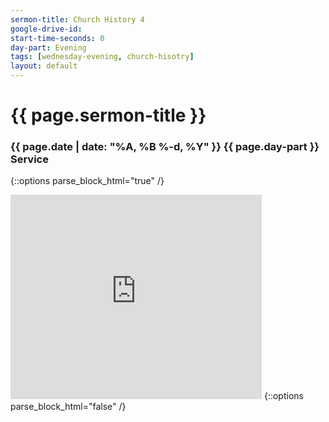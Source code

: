 ```yaml
---
sermon-title: Church History 4
google-drive-id: 
start-time-seconds: 0
day-part: Evening
tags: [wednesday-evening, church-hisotry]
layout: default
---
```


# {{ page.sermon-title }}

### {{ page.date | date: "%A, %B %-d, %Y" }} {{ page.day-part }} Service

<!-- {% if page.start-time-seconds >= 1 %}
{% capture starts-at-time %}
{{ page.start-time-seconds | divided_by: 60 }}:{{ page.start-time-seconds | modulo: 60 }}
{% endcapture %}

{% include sermon-starts-at.md starts-at=starts-at-time %}
{% endif %}

{% capture video-id %}
{{ page.google-drive-id }}
{% endcapture %}

{% capture start-time %}
{{ page.start-time-seconds }}
{% endcapture %}

{% include google-drive-audio.md drive-id=video-id start-time=start-time %} -->

{::options parse_block_html="true" /}
<iframe src="https://onedrive.live.com/embed?cid=19DF4E5D38A1B8EB&resid=19DF4E5D38A1B8EB%2146838&authkey=AIMjA-Dsygbt_8c&em=2" width="402" height="327" frameborder="0" scrolling="no"></iframe>
{::options parse_block_html="false" /}
